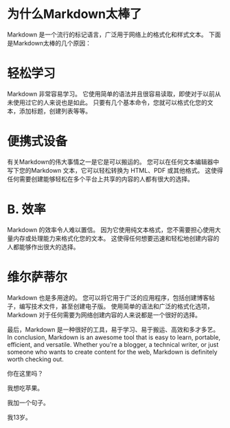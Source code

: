 # 为什么Markdown太棒了
Markdown 是一个流行的标记语言，广泛用于网络上的格式化和样式文本。 下面是Markdown太棒的几个原因：

# 轻松学习
Markdown 非常容易学习。 它使用简单的语法并且很容易读取，即使对于以前从未使用过它的人来说也是如此。 只要有几个基本命令，您就可以格式化您的文本，添加标题，创建列表等等。

# 便携式设备
有关Markdown的伟大事情之一是它是可以搬运的。 您可以在任何文本编辑器中写下您的Markdown 文本，它可以轻松转换为 HTML、PDF 或其他格式。 这使得任何需要创建能够轻松在多个平台上共享的内容的人都有很大的选择。

# B. 效率
Markdown 的效率令人难以置信。 因为它使用纯文本格式，您不需要担心使用大量内存或处理能力来格式化您的文本。 这使得任何想要迅速和轻松地创建内容的人都能够作出很大的选择。

# 维尔萨蒂尔
Markdown 也是多用途的。 您可以将它用于广泛的应用程序，包括创建博客帖子，编写技术文件，甚至创建电子版。 使用简单的语法和广泛的格式化选项， Markdown 对于任何需要为网络创建内容的人来说都是一个很好的选择。

最后，Markdown 是一种很好的工具，易于学习、易于搬运、高效和多才多艺。 In conclusion, Markdown is an awesome tool that is easy to learn, portable, efficient, and versatile. Whether you're a blogger, a technical writer, or just someone who wants to create content for the web, Markdown is definitely worth checking out.

你在这里吗？

我想吃苹果。

我加一个句子。

我13岁。